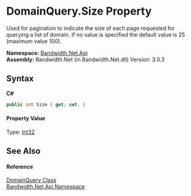 ﻿# DomainQuery.Size Property 
 

Used for pagination to indicate the size of each page requested for querying a list of domain. If no value is specified the default value is 25 (maximum value 100).

**Namespace:**&nbsp;<a href ="N_Bandwidth_Net_Api.md">Bandwidth.Net.Api</a><br />**Assembly:**&nbsp;Bandwidth.Net (in Bandwidth.Net.dll) Version: 3.0.3

## Syntax

**C#**<br />
``` C#
public int Size { get; set; }
```


#### Property Value
Type: <a href="http://msdn2.microsoft.com/en-us/library/td2s409d" target="_blank">Int32</a>

## See Also


#### Reference
<a href ="T_Bandwidth_Net_Api_DomainQuery.md">DomainQuery Class</a><br /><a href ="N_Bandwidth_Net_Api.md">Bandwidth.Net.Api Namespace</a><br />